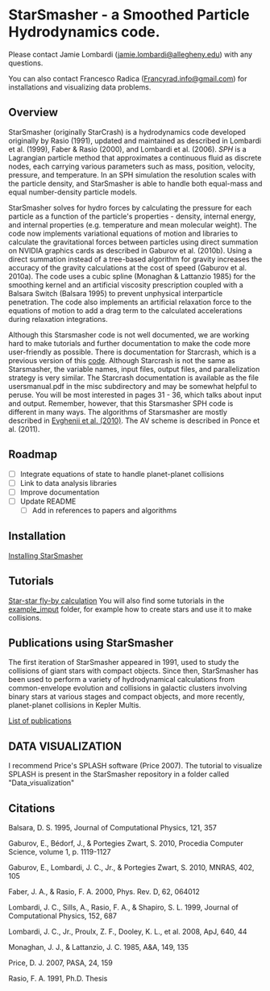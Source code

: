 # StarSmasher - a Smoothed Particle Hydrodynamics code.

Please contact Jamie Lombardi (jamie.lombardi@allegheny.edu) with any questions. 

You can also contact Francesco Radica (Francyrad.info@gmail.com) for installations and visualizing data problems. 

## Overview
StarSmasher (originally StarCrash) is a hydrodynamics code developed originally by Rasio (1991), updated and maintained as described in Lombardi et al. (1999), Faber & Rasio (2000), and Lombardi et al. (2006). 
_SPH_ is a Lagrangian particle method that approximates a continuous fluid as discrete nodes, each carrying various parameters such as mass, position, velocity, pressure, and temperature. 
In an SPH simulation the resolution scales with the particle density, and StarSmasher is able to handle both equal-mass and equal number-density particle models.

StarSmasher solves for hydro forces by calculating the pressure for each particle as a function of the particle's properties - density, internal energy, and internal properties (e.g. temperature and mean molecular weight).
The code now implements variational equations of motion and libraries to calculate the gravitational forces between particles using direct summation on NVIDIA graphics cards as described in Gaburov et al. (2010b). 
Using a direct summation instead of a tree-based algorithm for gravity increases the accuracy of the gravity calculations at the cost of speed (Gaburov et al. 2010a). 
The code uses a cubic spline (Monaghan & Lattanzio 1985) for the smoothing kernel and an artificial viscosity prescription coupled with a Balsara Switch (Balsara 1995) to prevent unphysical interparticle penetration. 
The code also implements an artificial relaxation force to the equations of motion to add a drag term to the calculated accelerations during relaxation integrations.

Although this Starsmasher code is not well documented, we are working hard to make tutorials and further documentation to make the code more user-friendly as possible. There is documentation for Starcrash, which is a previous version of this [code](http://ciera.northwestern.edu/StarCrash/).
Although Starcrash is not the same as Starsmasher, the variable names, input files, output files, and parallelization strategy is very similar.
The Starcrash documentation is available as the file usersmanual.pdf in the misc subdirectory and may be somewhat helpful to peruse.
You will be most interested in pages 31 - 36, which talks about input and output.
Remember, however, that this Starsmasher SPH code is different in many ways.
The algorithms of Starsmasher are mostly described in [Evghenii et al. (2010)](http://adsabs.harvard.edu/abs/2010MNRAS.402..105G).
The AV scheme is described in Ponce et al. (2011).

## Roadmap
- [ ] Integrate equations of state to handle planet-planet collisions
- [ ] Link to data analysis libraries
- [ ] Improve documentation
- [ ] Update README
  - [ ] Add in references to papers and algorithms

## Installation
[Installing StarSmasher](https://github.com/jalombar/starsmasher/blob/master/documentation/installation.md)

## Tutorials
[Star-star fly-by calculation](https://github.com/jalombar/starsmasher/blob/master/documentation/walkthroughs/star_star_flyby.md)
You will also find some tutorials in the [example_imput](https://github.com/jalombar/starsmasher/tree/master/example_input) folder, for example how to create stars and use it to make collisions.

## Publications using StarSmasher
The first iteration of StarSmasher appeared in 1991, used to study the collisions of giant stars with compact objects.
Since then, StarSmasher has been used to perform a variety of hydrodynamical calculations from common-envelope evolution and collisions in  galactic clusters involving binary stars at various stages and compact objects, and more recently, planet-planet collisions in Kepler Multis.

[List of publications](https://github.com/jalombar/starsmasher/blob/master/documentation/publications.md)

## DATA VISUALIZATION
I recommend Price's SPLASH software (Price 2007).
The tutorial to visualize SPLASH is present in the StarSmasher repository in a folder called "Data_visualization"

## Citations
Balsara, D. S. 1995, Journal of Computational Physics, 121, 357

Gaburov, E., Bédorf, J., & Portegies Zwart, S. 2010, Procedia Computer Science, volume 1, p. 1119-1127

Gaburov, E., Lombardi, J. C., Jr., & Portegies Zwart, S. 2010, MNRAS, 402, 105

Faber, J. A., & Rasio, F. A. 2000, Phys. Rev. D, 62, 064012

Lombardi, J. C., Sills, A., Rasio, F. A., & Shapiro, S. L. 1999, Journal of Computational Physics, 152, 687

Lombardi, J. C., Jr., Proulx, Z. F., Dooley, K. L., et al. 2008, ApJ, 640, 44

Monaghan, J. J., & Lattanzio, J. C. 1985, A&A, 149, 135

Price, D. J. 2007, PASA, 24, 159

Rasio, F. A. 1991, Ph.D. Thesis

